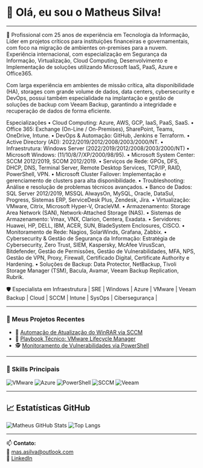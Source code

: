 # 👋 Olá, eu sou o Matheus Silva!
---
🎯 Profissional com 25 anos de experiência em Tecnologia da Informação, Líder em projetos críticos para instituições financeiras e governamentais, com foco na migração de ambientes on-premises para a nuvem. Experiência internacional, com especialização em Segurança da Informação, Virtualização, Cloud Computing, Desenvolvimento e Implementação de soluções utilizando Microsoft IaaS, PaaS, Azure e Office365.

Com larga experiência em ambientes de missão crítica, alta disponibilidade (HA), storages com grande volume de dados, data centers, cybersecurity e DevOps, possui também especialidade na implantação e gestão de soluções de backup com Veeam Backup, garantindo a integridade e recuperação de dados de forma eficiente.

Especializações
• Cloud Computing: Azure, AWS, GCP, IaaS, PaaS, SaaS.
• Office 365: Exchange (On-Line / On-Premises), SharePoint, Teams, OneDrive, Intune.
• DevOps & Automação: GitHub, Jenkins e Terraform.
• Active Directory (AD): 2022/2019/2012/2008/2003/2000/NT.
• Infraestrutura: Windows Server (2022/2019/2012/2008/2003/2000/NT)
• Microsoft Windows: (11/10/8/7/XP/2000/98/95).
• Microsoft System Center: SCCM 2012/2019, SCOM 2012/2019.
• Serviços de Rede: GPOs, DFS, DHCP, DNS, Terminal Server, Remote Desktop Services, TCP/IP, RAID, PowerShell, VPN.
• Microsoft Cluster Failover: Implementação e gerenciamento de clusters para alta disponibilidade.
• Troubleshooting: Análise e resolução de problemas técnicos avançados.
• Banco de Dados: SQL Server 2012/2019, MSSQL AlwaysOn, MySQL, Oracle, DataSul, Progress, Sistemas ERP, ServiceDesk
Plus, Zendesk, Jira.
• Virtualização: VMware, Citrix, Microsoft Hyper-V, OracleVM.
• Armazenamento: Storage Area Network (SAN), Network-Attached Storage (NAS).
• Sistemas de Armazenamento: Vmax, VNX, Clarion, Centera, Exadata.
• Servidores: Huawei, HP, DELL, IBM, ACER, SUN, BladeSystem Enclosures, CISCO.
• Monitoramento de Rede: Nagios, SolarWinds, Grafana, Zabbix.
• Cybersecurity & Gestão de Segurança da Informação: Estratégia de Cybersecurity, Zero Trust, SIEM, Kaspersky, McAfee VirusScan, Bitdefender, Gestão de Permissões, Gestão de Vulnerabilidades, MFA, NPS, Gestão de VPN, Proxy, Firewall, Certificado Digital, Certificate Authority e Hardening.
• Soluções de Backup: Data Protector, NetBackup, Tivoli Storage Manager (TSM), Bacula, Avamar, Veeam Backup Replication, Rubrik.
  
🛡️ Especialista em Infraestrutura | SRE | Windows | Azure | VMware | Veeam Backup | Cloud | SCCM | Intune | SysOps | Cibersegurança |

---

### 🚀 Meus Projetos Recentes
- 🔧 [Automação de Atualização do WinRAR via SCCM](https://github.com/masasilva/automacao-winrar-sccm)
- 📘 [Playbook Técnico: VMware Lifecycle Manager](https://github.com/masasilva/playbook-vmware-lifecycle)
- 🕵️ [Monitoramento de Vulnerabilidades via PowerShell](https://github.com/masasilva/monitoramento-vulnerabilidades)

---

### 🧰 Skills Principais
![VMware](https://img.shields.io/badge/-VMware-0071C5?style=flat&logo=vmware&logoColor=green)
![Azure](https://img.shields.io/badge/-Azure-0089D6?style=flat&logo=microsoft-azure&logoColor=Blue)
![PowerShell](https://img.shields.io/badge/-PowerShell-5391FE?style=flat&logo=powershell&logoColor=DarkBlue)
![SCCM](https://img.shields.io/badge/-SCCM-0078D7?style=flat&logo=microsoft&logoColor=white)
![Veeam](https://img.shields.io/badge/-Veeam-21A366?style=flat&logoColor=Darkgreen)

---

## 📈 Estatísticas GitHub

![Matheus GitHub Stats](https://github-readme-stats.vercel.app/api?username=masasilva&show_icons=true&theme=default)
![Top Langs](https://github-readme-stats.vercel.app/api/top-langs/?username=masasilva&layout=compact)

---

📫 **Contato:**  
📧 mas.asilva@outlook.com  
🔗 [LinkedIn](https://www.linkedin.com/in/matheus-s-6a6b0734b)



